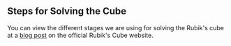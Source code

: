 ## Steps for Solving the Cube
You can view the different stages we are using for solving the Rubik's cube at a [blog post](https://www.rubiks.com/blog/how-to-solve-the-rubiks-cube) on the official Rubik's Cube website.